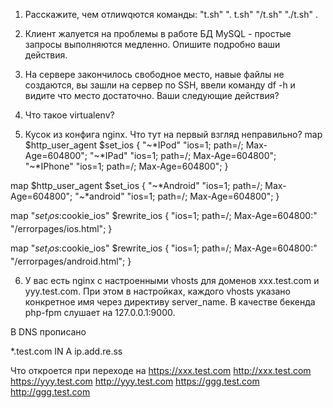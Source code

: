 1. Расскажите, чем отлиwqются команды: "t.sh" ". t.sh" "/t.sh" "./t.sh" .

2. Клиент жалуется на проблемы в работе БД MySQL - простые запросы выполняются медленно. Опишите подробно ваши действия. 

3. На сервере закончилось свободное место, навые файлы не создаются, вы зашли на сервер по SSH, ввели команду df -h и видите что место достаточно. Ваши следующие действия? 

4. Что такое virtualenv?

5. Кусок из конфига nginx. Что тут на первый взгляд неправильно?
map $http_user_agent $set_ios {
    "~*IPod"     "ios=1; path=/; Max-Age=604800";
    "~*IPad"     "ios=1; path=/; Max-Age=604800";
    "~*IPhone"   "ios=1; path=/; Max-Age=604800";
}

map $http_user_agent $set_ios {
    "~*Android"  "ios=1; path=/; Max-Age=604800";
    "~*android"  "ios=1; path=/; Max-Age=604800";
}

map "$set_ios:$cookie_ios" $rewrite_ios {
    "ios=1; path=/; Max-Age=604800:" "/errorpages/ios.html";
}

map "$set_ios:$cookie_ios" $rewrite_ios {
    "ios=1; path=/; Max-Age=604800:" "/errorpages/android.html";
}

6. У вас есть nginx c настроенными vhosts для доменов xxx.test.com и yyy.test.com. При этом в настройках, каждого vhosts указано конкретное имя через директиву server_name. 
В качестве бекенда php-fpm слушает на 127.0.0.1:9000.

В DNS прописано

*.test.com   IN   A  ip.add.re.ss

Что  откроется при переходе на 
    https://xxx.test.com
    http://xxx.test.com
    https://yyy.test.com
    http://yyy.test.com
    https://ggg.test.com
    http://ggg.test.com